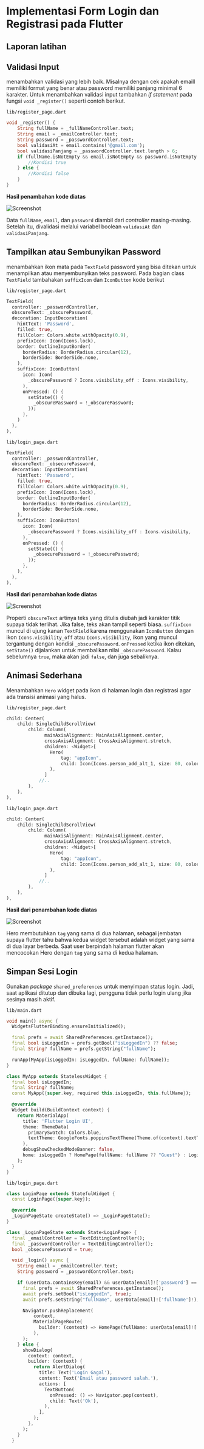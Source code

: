 # Implementasi Form Login dan Registrasi pada Flutter

## Laporan latihan

**Validasi Input**
-
menambahkan validasi yang lebih baik. Misalnya dengan cek apakah emaill memiliki format yang benar atau password memiliki panjang minimal 6 karakter. Untuk menambahkan validasi input tambahkan *if statement* pada fungsi `void _register()` seperti contoh berikut.

`lib/register_page.dart`

```dart
void _register() {
    String fullName = _fullNameController.text;
    String email = _emailController.text;
    String password = _passwordController.text;
    bool validasiAt = email.contains('@gmail.com');
    bool validasiPanjang = _passwordController.text.length > 6;
    if (fullName.isNotEmpty && email.isNotEmpty && password.isNotEmpty && validasiAt && validasiPanjang) {
        //Kondisi true
    } else {
        //Kondisi false
    }
}
```

**Hasil penambahan kode diatas**

![Screenshot](https://s4.ezgif.com/tmp/ezgif-49d139d9e70ab3.gif)

Data `fullName`, `email`, dan `password` diambil dari *controller* masing-masing. Setelah itu, divalidasi melalui variabel boolean `validasiAt` dan `validasiPanjang`.

**Tampilkan atau Sembunyikan Password**
---
menambahkan ikon mata pada `TextField` password yang bisa ditekan untuk menampilkan atau menyembunyikan teks password. Pada bagian class `TextField` tambahakan `suffixIcon` dan `IconButton` kode berikut

`lib/register_page.dart`

```dart
TextField(
  controller: _passwordController,
  obscureText: _obscurePassword,
  decoration: InputDecoration(
    hintText: 'Password',
    filled: true,
    fillColor: Colors.white.withOpacity(0.9),
    prefixIcon: Icon(Icons.lock),
    border: OutlineInputBorder(
      borderRadius: BorderRadius.circular(12),
      borderSide: BorderSide.none,
    ),
    suffixIcon: IconButton(
      icon: Icon(
        _obscurePassword ? Icons.visibility_off : Icons.visibility,
      ),
      onPressed: () {
        setState(() {
          _obscurePassword = !_obscurePassword;
        });
      },
    )
  ),
),
```

`lib/login_page.dart`

```dart
TextField(
  controller: _passwordController,
  obscureText: _obsecurePassword,
  decoration: InputDecoration(
    hintText: 'Password',
    filled: true,
    fillColor: Colors.white.withOpacity(0.9),
    prefixIcon: Icon(Icons.lock),
    border: OutlineInputBorder(
      borderRadius: BorderRadius.circular(12),
      borderSide: BorderSide.none,
    ),
    suffixIcon: IconButton(
      icon: Icon(
        _obsecurePassword ? Icons.visibility_off : Icons.visibility,
      ),
      onPressed: () {
        setState(() {
          _obsecurePassword = !_obsecurePassword;
        });
      },
    ),
  ),
),
```

**Hasil dari penambahan kode diatas**

![Screenshot](https://s4.ezgif.com/tmp/ezgif-4e63928c786230.gif)

Properti `obscureText` artinya teks yang ditulis diubah jadi karakter titik supaya tidak terlihat. Jika false, teks akan tampil seperti biasa. `suffixIcon` muncul di ujung kanan `TextField` karena menggunakan `IconButton` dengan ikon `Icons.visibility_off` atau `Icons.visibility`, ikon yang muncul tergantung dengan kondisi `_obscurePassword`. `onPressed` ketika ikon ditekan, `setState()` dijalankan untuk membalikan nilai `_obscurePassword`. Kalau sebelumnya `true`, maka akan jadi `false`, dan juga sebaliknya.

**Animasi Sederhana**
-
Menambahkan `Hero` widget pada ikon di halaman login dan registrasi agar ada transisi animasi yang halus.

`lib/register_page.dart`

```dart
child: Center(
    child: SingleChildScrollView(
        child: Column(
              mainAxisAlignment: MainAxisAlignment.center,
              crossAxisAlignment: CrossAxisAlignment.stretch,
              children: <Widget>[
                Hero(
                    tag: "appIcon",
                    child: Icon(Icons.person_add_alt_1, size: 80, color: Colors.white),
                ),
              ]
            //..
        ),
    ),
),
```

`lib/login_page.dart`

```dart
child: Center(
    child: SingleChildScrollView(
        child: Column(
              mainAxisAlignment: MainAxisAlignment.center,
              crossAxisAlignment: CrossAxisAlignment.stretch,
              children: <Widget>[
                Hero(
                    tag: "appIcon",
                    child: Icon(Icons.person_add_alt_1, size: 80, color: Colors.white),
                ),
              ]
            //..
        ),
    ),
),
```

**Hasil dari penambahan kode diatas**

![Screenshot](https://s4.ezgif.com/tmp/ezgif-46e9e070d6de2d.gif)

Hero membutuhkan `tag` yang sama di dua halaman, sebagai jembatan supaya flutter tahu bahwa kedua widget tersebut adalah widget yang sama di dua layar berbeda. Saat user berpindah halaman flutter akan mencocokan Hero dengan `tag` yang sama di kedua halaman.

**Simpan Sesi Login**
-
Gunakan *package* `shared_preferences` untuk menyimpan status login. Jadi, saat aplikasi ditutup dan dibuka lagi, pengguna tidak perlu login ulang jika sesinya masih aktif.

`lib/main.dart`

```dart
void main() async {
  WidgetsFlutterBinding.ensureInitialized();

  final prefs = await SharedPreferences.getInstance();
  final bool isLoggedIn = prefs.getBool("isLoggedIn") ?? false;
  final String? fullName = prefs.getString("fullName");

  runApp(MyApp(isLoggedIn: isLoggedIn, fullName: fullName));
}

class MyApp extends StatelessWidget {
  final bool isLoggedIn;
  final String? fullName;
  const MyApp({super.key, required this.isLoggedIn, this.fullName});

  @override
  Widget build(BuildContext context) {
    return MaterialApp(
      title: 'Flutter Login UI',
      theme: ThemeData(
        primarySwatch: Colors.blue,
        textTheme: GoogleFonts.poppinsTextTheme(Theme.of(context).textTheme),
      ),
      debugShowCheckedModeBanner: false,
      home: isLoggedIn ? HomePage(fullName: fullName ?? "Guest") : LoginPage(),
    );
  }
}
```

`lib/login_page.dart`

```dart
class LoginPage extends StatefulWidget {
  const LoginPage({super.key});

  @override
  _LoginPageState createState() => _LoginPageState();
}

class _LoginPageState extends State<LoginPage> {
  final _emailController = TextEditingController();
  final _passwordController = TextEditingController();
  bool _obsecurePassword = true;

  void _login() async {
    String email = _emailController.text;
    String password = _passwordController.text;

    if (userData.containsKey(email) && userData[email]!['password'] == password) {
      final prefs = await SharedPreferences.getInstance();
      await prefs.setBool("isLoggedIn", true);
      await prefs.setString("fullName", userData[email]!['fullName']!);

      Navigator.pushReplacement(
          context,
          MaterialPageRoute(
            builder: (context) => HomePage(fullName: userData[email]!['fullName']!,),
          ),
      );
    } else {
      showDialog(
        context: context,
        builder: (context) {
          return AlertDialog(
            title: Text('Login Gagal'),
            content: Text('Email atau password salah.'),
            actions: [
              TextButton(
                onPressed: () => Navigator.pop(context),
                child: Text('Ok'),
              ),
            ],
          );
        },
      );
    }
  }
```